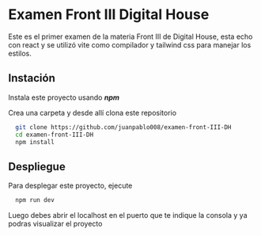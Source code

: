 
# Examen Front III Digital House

Este es el primer examen de la materia Front III de Digital House, esta echo con react y se utilizó vite como compilador y tailwind css para manejar los estilos.


## Instación

Instala este proyecto usando **_npm_**

Crea una carpeta y desde allí clona este repositorio

```bash
  git clone https://github.com/juanpablo008/examen-front-III-DH
  cd examen-front-III-DH
  npm install
```
    
## Despliegue

Para desplegar este proyecto, ejecute

```bash
  npm run dev
```

Luego debes abrir el localhost en el puerto que te indique la consola y ya podras visualizar el proyecto

